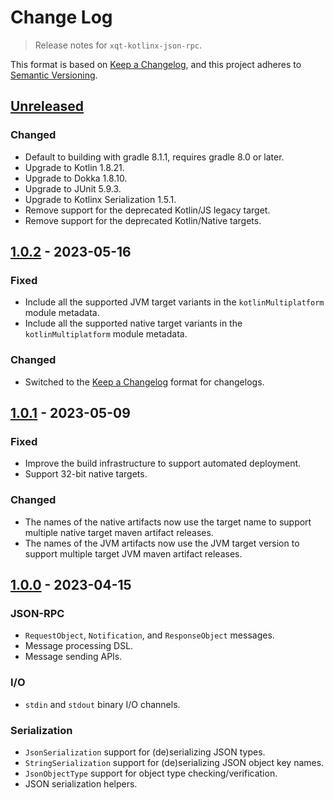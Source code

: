 # Change Log
> Release notes for `xqt-kotlinx-json-rpc`.

This format is based on [Keep a Changelog](https://keepachangelog.com/en/1.1.0/),
and this project adheres to [Semantic Versioning](https://semver.org/spec/v2.0.0.html).

## [Unreleased]

### Changed

- Default to building with gradle 8.1.1, requires gradle 8.0 or later.
- Upgrade to Kotlin 1.8.21.
- Upgrade to Dokka 1.8.10.
- Upgrade to JUnit 5.9.3.
- Upgrade to Kotlinx Serialization 1.5.1.
- Remove support for the deprecated Kotlin/JS legacy target.
- Remove support for the deprecated Kotlin/Native targets.

## [1.0.2] - 2023-05-16

### Fixed

- Include all the supported JVM target variants in the `kotlinMultiplatform` module metadata.
- Include all the supported native target variants in the `kotlinMultiplatform` module metadata.

### Changed

- Switched to the [Keep a Changelog](https://keepachangelog.com/en/1.1.0/) format
  for changelogs.

## [1.0.1] - 2023-05-09

### Fixed

- Improve the build infrastructure to support automated deployment.
- Support 32-bit native targets.

### Changed

- The names of the native artifacts now use the target name to support multiple
  native target maven artifact releases.
- The names of the JVM artifacts now use the JVM target version to support
  multiple target JVM maven artifact releases.

## [1.0.0] - 2023-04-15

### JSON-RPC
- `RequestObject`, `Notification`, and `ResponseObject` messages.
- Message processing DSL.
- Message sending APIs.

### I/O
- `stdin` and `stdout` binary I/O channels.

### Serialization
- `JsonSerialization` support for (de)serializing JSON types.
- `StringSerialization` support for (de)serializing JSON object key names.
- `JsonObjectType` support for object type checking/verification.
- JSON serialization helpers.

[Unreleased]: https://github.com/rhdunn/xqt-kotlinx-json-rpc/compare/1.0.2...HEAD
[1.0.2]: https://github.com/rhdunn/xqt-kotlinx-json-rpc/compare/1.0.1...1.0.2
[1.0.1]: https://github.com/rhdunn/xqt-kotlinx-json-rpc/compare/1.0.0...1.0.1
[1.0.0]: https://github.com/rhdunn/xqt-kotlinx-json-rpc/releases/tag/1.0.0
